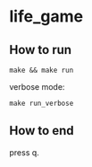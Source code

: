 # life_game

## How to run
```
make && make run
```

verbose mode:
```
make run_verbose
```

## How to end

press q.

